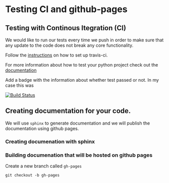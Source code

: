 # Testing CI and github-pages

## Testing with Continous Itegration (CI)
We would like to run our tests every time we push in order to make sure that any update to the code does not break any core functionality.

Follow the [instructions](https://docs.travis-ci.com/user/tutorial/) on how to set up travis-ci.

For more information about how to test your python project check out the [documentation](https://docs.travis-ci.com/user/languages/python/)

Add a badge with the information about whether test passed or not. In my case this was

[![Build Status](https://travis-ci.com/finsberg/tutorial_travis_and_githubpages.svg?branch=master)](https://travis-ci.com/finsberg/tutorial_travis_and_githubpages)

## Creating documentation for your code.

We will use `sphinx` to generate documentation and we will publish the documentation using github pages. 


### Creating documenation with sphinx


### Building documenation that will be hosted on github pages

Create a new branch called `gh-pages`
```
git checkout -b gh-pages
```
